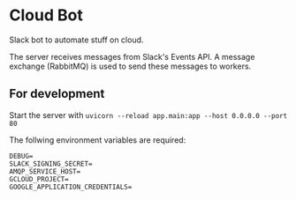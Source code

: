 # Cloud Bot

Slack bot to automate stuff on cloud.

The server receives messages from Slack's Events API.
A message exchange (RabbitMQ) is used to send these messages to workers.

## For development
Start the server with `uvicorn --reload app.main:app --host 0.0.0.0 --port 80`

The follwing environment variables are required:
```
DEBUG=
SLACK_SIGNING_SECRET=
AMQP_SERVICE_HOST=
GCLOUD_PROJECT=
GOOGLE_APPLICATION_CREDENTIALS=
```